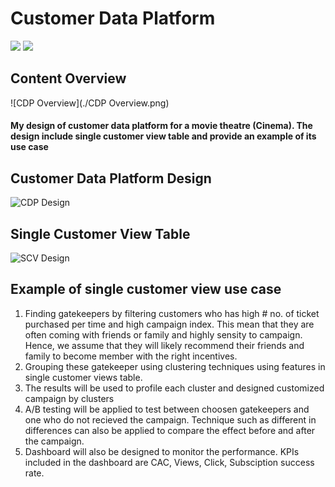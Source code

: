 # Customer Data Platform
[![](https://img.shields.io/badge/-Concept-blue)](#) [![](https://img.shields.io/badge/-Presentation-blue)](#)

## Content Overview 
![CDP Overview](./CDP Overview.png)

#### My design of customer data platform for a movie theatre (Cinema). The design include single customer view table and provide an example of its use case
## Customer Data Platform Design 
![CDP Design](./CDP_Movie.png)
## Single Customer View Table
![SCV Design](./SCV_Movie.png)
## Example of single customer view use case
1. Finding gatekeepers by filtering customers who has high # no. of ticket purchased per time and high campaign index. This mean that they are often coming with friends or family and highly sensity to campaign. Hence, we assume that they will likely recommend their friends and family to become member with the right incentives. 
2. Grouping these gatekeeper using clustering techniques using features in single customer views table. 
3. The results will be used to profile each cluster and designed customized campaign by clusters
4. A/B testing will be applied to test between choosen gatekeepers and one who do not recieved the campaign. Technique such as different in differences can also be applied to compare the effect before and after the campaign.
5. Dashboard will also be designed to monitor the performance. KPIs included in the dashboard are CAC, Views, Click, Subsciption success rate. 
